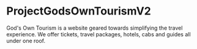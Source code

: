 # ProjectGodsOwnTourismV2
God's Own Tourism is a website geared towards simplifying the travel experience. We offer tickets, travel packages, hotels, cabs and guides all under one roof.
